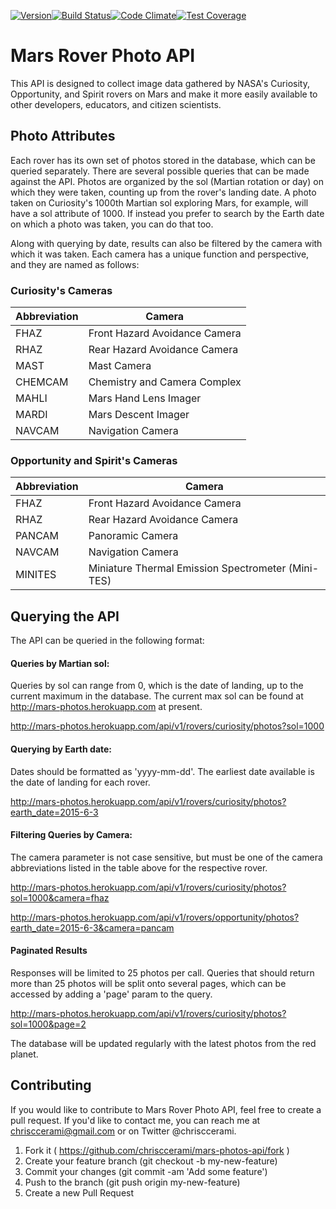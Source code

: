 [![Version](https://img.shields.io/badge/version-1.0.0-brightgreen.svg)](http://github.com/chrisccerami/mars-photo-api)[![Build Status](https://travis-ci.org/chrisccerami/mars-photo-api.svg)](https://travis-ci.org/chrisccerami/mars-photo-api)[![Code Climate](https://codeclimate.com/github/chrisccerami/mars-photo-api/badges/gpa.svg)](https://codeclimate.com/github/chrisccerami/mars-photo-api)[![Test Coverage](https://codeclimate.com/github/chrisccerami/mars-photo-api/badges/coverage.svg)](https://codeclimate.com/github/chrisccerami/mars-photo-api/coverage)

# Mars Rover Photo API

This API is designed to collect image data gathered by NASA's Curiosity, Opportunity, and Spirit rovers on Mars and make it more easily available to other developers, educators, and citizen scientists.

## Photo Attributes

Each rover has its own set of photos stored in the database, which can be queried separately. There are several possible queries that can be made against the API. Photos are organized by the sol (Martian rotation or day) on which they were taken, counting up from the rover's landing date. A photo taken on Curiosity's 1000th Martian sol exploring Mars, for example, will have a sol attribute of 1000. If instead you prefer to search by the Earth date on which a photo was taken, you can do that too.

Along with querying by date, results can also be filtered by the camera with which it was taken. Each camera has a unique function and perspective, and they are named as follows:

### Curiosity's Cameras

  Abbreviation | Camera
  ------------ | ------------------------------
   FHAZ        |  Front Hazard Avoidance Camera
   RHAZ        |  Rear Hazard Avoidance Camera
   MAST        |  Mast Camera
   CHEMCAM     |  Chemistry and Camera Complex
   MAHLI       |  Mars Hand Lens Imager
   MARDI       |  Mars Descent Imager
   NAVCAM      |  Navigation Camera

### Opportunity and Spirit's Cameras

  Abbreviation | Camera
  ------------ | -----------------------------
    FHAZ       |  Front Hazard Avoidance Camera
    RHAZ       |  Rear Hazard Avoidance Camera
    PANCAM     |  Panoramic Camera
    NAVCAM     |  Navigation Camera
    MINITES    |  Miniature Thermal Emission Spectrometer (Mini-TES)

## Querying the API

The API can be queried in the following format:

#### Queries by Martian sol:

Queries by sol can range from 0, which is the date of landing, up to the current maximum in the database. The current max sol can be found at http://mars-photos.herokuapp.com at present.

http://mars-photos.herokuapp.com/api/v1/rovers/curiosity/photos?sol=1000

#### Querying by Earth date:

Dates should be formatted as 'yyyy-mm-dd'. The earliest date available is the date of landing for each rover.

http://mars-photos.herokuapp.com/api/v1/rovers/curiosity/photos?earth_date=2015-6-3

#### Filtering Queries by Camera:

The camera parameter is not case sensitive, but must be one of the camera abbreviations listed in the table above for the respective rover.

http://mars-photos.herokuapp.com/api/v1/rovers/curiosity/photos?sol=1000&camera=fhaz

http://mars-photos.herokuapp.com/api/v1/rovers/opportunity/photos?earth_date=2015-6-3&camera=pancam

#### Paginated Results

Responses will be limited to 25 photos per call. Queries that should return more than 25 photos will be split onto several pages, which can be accessed by adding a 'page' param to the query.

http://mars-photos.herokuapp.com/api/v1/rovers/curiosity/photos?sol=1000&page=2


The database will be updated regularly with the latest photos from the red planet.

## Contributing

If you would like to contribute to Mars Rover Photo API, feel free to create a pull request. If you'd like to contact me, you can reach me at chrisccerami@gmail.com or on Twitter @chrisccerami.

1. Fork it ( https://github.com/chrisccerami/mars-photos-api/fork )
2. Create your feature branch (git checkout -b my-new-feature)
3. Commit your changes (git commit -am 'Add some feature')
4. Push to the branch (git push origin my-new-feature)
5. Create a new Pull Request
